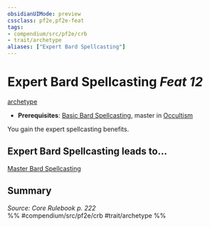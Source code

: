 ```yaml
---
obsidianUIMode: preview
cssclass: pf2e,pf2e-feat
tags:
- compendium/src/pf2e/crb
- trait/archetype
aliases: ["Expert Bard Spellcasting"]
---
```

# Expert Bard Spellcasting  *Feat 12*  
[archetype](rules/traits/archetype.md "Archetype Feat Trait")  

- **Prerequisites**: [Basic Bard Spellcasting](compendium/feats/basic-bard-spellcasting.md), master in [Occultism](compendium/skills.md#Occultism)

You gain the expert spellcasting benefits.

## Expert Bard Spellcasting leads to...

[Master Bard Spellcasting](compendium/feats/master-bard-spellcasting.md)

## Summary

*Source: Core Rulebook p. 222*  
%% #compendium/src/pf2e/crb #trait/archetype %%